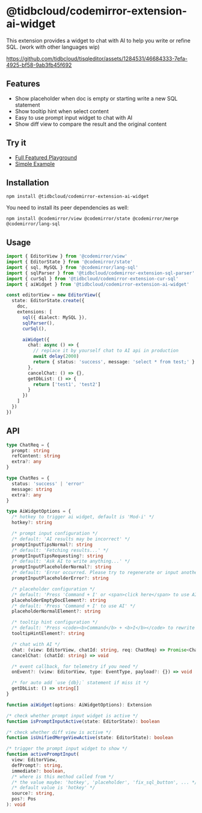 # @tidbcloud/codemirror-extension-ai-widget

This extension provides a widget to chat with AI to help you write or refine SQL. (work with other languages wip)

https://github.com/tidbcloud/tisqleditor/assets/1284531/46684333-7efa-4925-bf58-9ab3fb45f692

## Features

- Show placeholder when doc is empty or starting write a new SQL statement
- Show tooltip hint when select content
- Easy to use prompt input widget to chat with AI
- Show diff view to compare the result and the original content

## Try it

- [Full Featured Playground](https://tisqleditor-playground.netlify.app/)
- [Simple Example](https://tisqleditor-playground.netlify.app/?example=ai-widget&with_select)

## Installation

```shell
npm install @tidbcloud/codemirror-extension-ai-widget
```

You need to install its peer dependencies as well:

```shell
npm install @codemirror/view @codemirror/state @codemirror/merge @codemirror/lang-sql
```

## Usage

```ts
import { EditorView } from '@codemirror/view'
import { EditorState } from '@codemirror/state'
import { sql, MySQL } from '@codemirror/lang-sql'
import { sqlParser } from '@tidbcloud/codemirror-extension-sql-parser'
import { curSql } from '@tidbcloud/codemirror-extension-cur-sql'
import { aiWidget } from '@tidbcloud/codemirror-extension-ai-widget'

const editorView = new EditorView({
  state: EditorState.create({
    doc,
    extensions: [
      sql({ dialect: MySQL }),
      sqlParser(),
      curSql(),

      aiWidget({
        chat: async () => {
          // replace it by yourself chat to AI api in production
          await delay(2000)
          return { status: 'success', message: 'select * from test;' }
        },
        cancelChat: () => {},
        getDbList: () => {
          return ['test1', 'test2']
        }
      })
    ]
  })
})
```

## API

```ts
type ChatReq = {
  prompt: string
  refContent: string
  extra?: any
}

type ChatRes = {
  status: 'success' | 'error'
  message: string
  extra?: any
}

type AiWidgetOptions = {
  /* hotkey to trigger ai widget, default is 'Mod-i' */
  hotkey?: string

  /* prompt input configuration */
  /* default: 'AI results may be incorrect' */
  promptInputTipsNormal?: string
  /* default: 'Fetching results...' */
  promptInputTipsRequesting?: string
  /* default: 'Ask AI to write anything...' */
  promptInputPlaceholderNormal?: string
  /* default: 'Error occurred. Please try to regenerate or input another instruction.' */
  promptInputPlaceholderError?: string

  /* placeholder configuration */
  /* default: 'Press 'Command + I' or <span>click here</span> to use AI' */
  placeholderEmptyDocElement?: string
  /* default: 'Press 'Command + I' to use AI' */
  placeholderNormalElement?: string

  /* tooltip hint configuration */
  /* default: 'Press <code><b>Command</b> + <b>I</b></code> to rewrite SQL by AI' */
  tooltipHintElement?: string

  /* chat with AI */
  chat: (view: EditorView, chatId: string, req: ChatReq) => Promise<ChatRes>
  cancelChat: (chatId: string) => void

  /* event callback, for telemetry if you need */
  onEvent?: (view: EditorView, type: EventType, payload?: {}) => void

  /* for auto add `use {db};` statement if miss it */
  getDbList: () => string[]
}

function aiWidget(options: AiWidgetOptions): Extension

/* check whether prompt input widget is active */
function isPromptInputActive(state: EditorState): boolean

/* check whether diff view is active */
function isUnifiedMergeViewActive(state: EditorState): boolean

/* trigger the prompt input widget to show */
function activePromptInput(
  view: EditorView,
  defPrompt?: string,
  immediate?: boolean,
  /* where is this method called from */
  /* the value maybe: 'hotkey', 'placeholder', 'fix_sql_button', ... */
  /* default value is 'hotkey' */
  source?: string,
  pos?: Pos
): void
```
